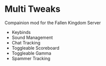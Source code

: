 # Multi Tweaks

Compainion mod for the Fallen Kingdom Server

- Keybinds
- Sound Management
- Chat Tracking
- Toggleable Scoreboard
- Toggleable Gamma
- Spammer Tracking